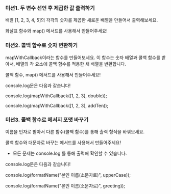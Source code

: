 ### 미션1. 두 변수 선언 후 제곱한 값 출력하기

배열 [1, 2, 3, 4, 5]의 각각의 숫자를 제곱한 새로운 배열을 만들어서 출력해보세요.

화살표 함수와 map() 메서드를 사용해서 만들어주세요!



### 미션2. 콜백 함수로 숫자 변환하기 

mapWithCallback이라는 함수를 만들어보세요.
이 함수는 숫자 배열과 콜백 함수를 받아서, 배열의 각 요소에 콜백 함수를 적용한 새 배열을 반환합니다.

콜백 함수, map() 메서드를 사용해서 만들어주세요!

console.log문은 다음과 같습니다!

console.log(mapWithCallback([1, 2, 3], double));

console.log(mapWithCallback([1, 2, 3], addTen));



### 미션3. 콜백 함수로 메서지 포맷 바꾸기

이름을 인자로 받아서 다른 함수(콜백 함수)를 통해 출력 형식을 바꿔보세요.

콜백 함수와 대문자로 바꾸는 메서드를 사용해서 만들어주세요!


- 모든 문제는 console.log 를 통해 출력해 확인할 수 있습니다.

console.log문은 다음과 같습니다!

console.log(formatName("본인 이름(소문자로)", upperCase));

console.log(formatName("본인 이름(소문자로)", greeting));  
